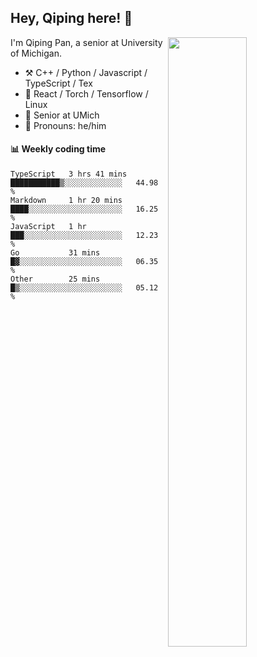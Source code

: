 

## Hey, Qiping here! :wave:

[<img align="right" width="50%" src="https://github-readme-stats.vercel.app/api?username=ppppqp&theme=dark&show_icons=true">](https://metrics.lecoq.io/ppppqp?template=classic)


I'm Qiping Pan, a senior at University of Michigan.

-   :hammer_and_pick: C++ / Python / Javascript / TypeScript / Tex
-   :pencil: React / Torch / Tensorflow / Linux 
-   :seedling: Senior at UMich
-   :man: Pronouns: he/him



#### :bar_chart: Weekly coding time

<!--START_SECTION:waka-->
```text
TypeScript   3 hrs 41 mins   ███████████▒░░░░░░░░░░░░░   44.98 % 
Markdown     1 hr 20 mins    ████░░░░░░░░░░░░░░░░░░░░░   16.25 % 
JavaScript   1 hr            ███░░░░░░░░░░░░░░░░░░░░░░   12.23 % 
Go           31 mins         █▓░░░░░░░░░░░░░░░░░░░░░░░   06.35 % 
Other        25 mins         █▒░░░░░░░░░░░░░░░░░░░░░░░   05.12 % 
```
<!--END_SECTION:waka-->
